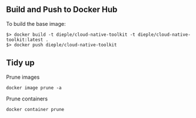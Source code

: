 ## Build and Push to Docker Hub

To build the base image:
```
$> docker build -t dieple/cloud-native-toolkit -t dieple/cloud-native-toolkit:latest .
$> docker push dieple/cloud-native-toolkit
```

## Tidy up

Prune images
```
docker image prune -a
```

Prune containers
```
docker container prune
```

